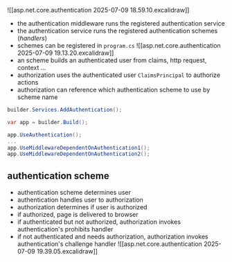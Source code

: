 ![[asp.net.core.authentication 2025-07-09 18.59.10.excalidraw]]
- the authentication middleware runs the registered authentication service
- the authentication service runs the registered authentication schemes (*handlers*)
- schemes can be registered in `program.cs`
![[asp.net.core.authentication 2025-07-09 19.13.20.excalidraw]]
- an scheme builds an authenticated user from claims, http request, context ...
- authorization uses the authenticated user `ClaimsPrincipal` to authorize actions
- authorization can reference which authentication scheme to use by scheme name

```csharp
builder.Services.AddAuthentication();

var app = builder.Build();

app.UseAuthentication();
...
app.UseMiddlewareDependentOnAuthentication1();
app.UseMiddlewareDependentOnAuthentication2();
```

## authentication scheme
- authentication scheme determines user
- authentication handles user to authorization
- authorization determines if user is authorized
- if authorized, page is delivered to browser
- if authenticated but not authorized, authorization invokes authentication's prohibits handler
- if not authenticated and needs authorization, authorization invokes authentication's challenge handler
![[asp.net.core.authentication 2025-07-09 19.39.05.excalidraw]]
